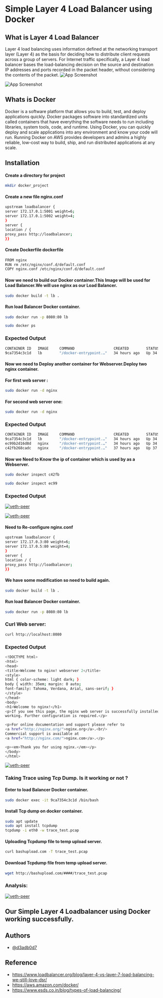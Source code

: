 
# Simple Layer 4 Load Balancer  using Docker



## What is Layer 4 Load Balancer

Layer 4 load balancing uses information defined at the networking transport layer (Layer 4) as the basis for deciding how to distribute client requests across a group of servers. For Internet traffic specifically, a Layer 4 load balancer bases the load-balancing decision on the source and destination IP addresses and ports recorded in the packet header, without considering the contents of the packet.
![App Screenshot](https://www.loadbalancer.org/blog/content/images/2020/05/concept-dsr-1.png)

![App Screenshot](https://www.esds.co.in/blog/wp-content/uploads/2016/07/Layer-4-Load-Balancing.png)

## Whats is Docker
Docker is a software platform that allows you to build, test, and deploy applications quickly. Docker packages software into standardized units called containers that have everything the software needs to run including libraries, system tools, code, and runtime. Using Docker, you can quickly deploy and scale applications into any environment and know your code will run.
Running Docker on AWS provides developers and admins a highly reliable, low-cost way to build, ship, and run distributed applications at any scale.
## Installation

#### Create a directory for project

```bash
mkdir docker_project
```
#### Create a new file nginx.conf

```bash
upstream loadbalancer {
server 172.17.0.1:5001 weight=6;
server 172.17.0.1:5002 weight=4;
}
server {
location / {
proxy_pass http://loadbalancer;
}}
```
#### Create Dockerfile dockerfile
```bash
FROM nginx
RUN rm /etc/nginx/conf.d/default.conf
COPY nginx.conf /etc/nginx/conf.d/default.conf
```
#### Now we need to build our Docker container.This Image will be used for Load Balancer.We will use nginx as our Load Balancer.
```bash
sudo docker build -t lb .
```
#### Run load Balancer Docker container.
```bash
sudo docker run -p 8080:80 lb
```
```bash
sudo docker ps
```

### Expected Output

```bash
CONTAINER ID   IMAGE     COMMAND                  CREATED        STATUS        PORTS                                   NAMES
9ca7354c3c1d   lb        "/docker-entrypoint.…"   34 hours ago   Up 34 hours   0.0.0.0:8080->80/tcp, :::8080->80/tcp   gifted_cohen
```
#### Now we need to Deploy another container for Webserver.Deploy two nginx container.
#### For first web server :
```bash
sudo docker run -d nginx
```
#### For second web server one:
```bash
sudo docker run -d nginx
```
### Expected Output

```bash
CONTAINER ID   IMAGE     COMMAND                  CREATED        STATUS        PORTS                                   NAMES
9ca7354c3c1d   lb        "/docker-entrypoint.…"   34 hours ago   Up 34 hours   0.0.0.0:8080->80/tcp, :::8080->80/tcp   gifted_cohen
ec99b2d16d8d   nginx     "/docker-entrypoint.…"   34 hours ago   Up 34 hours   80/tcp                                  confident_mayer
c42fb268cadc   nginx     "/docker-entrypoint.…"   37 hours ago   Up 37 hours   80/tcp                                  silly_hellman
```
#### Now we Need to Know the ip of container which is used  by as a Webserver.

```bash
sudo docker inspect c42fb
```
```bash
sudo docker inspect ec99
```
### Expected Output
<a href="https://ibb.co/Cn8ybHM"><img src="https://i.ibb.co/7WNk2wP/download.png" alt="veth-peer" border="0"></a><br />

<a href="https://ibb.co/std4YQ0"><img src="https://i.ibb.co/1btNWKD/download-1.png" alt="veth-peer" border="0"></a><br />
#### Need to Re-configure nginx.conf

```bash
upstream loadbalancer {
server 172.17.0.3:80 weight=6;
server 172.17.0.5:80 weight=4;
}
server {
location / {
proxy_pass http://loadbalancer;
}}
```
#### We have some modification so need to build again.
```bash
sudo docker build -t lb .
```
#### Run load Balancer Docker container.
```bash
sudo docker run -p 8080:80 lb
```
### Curl Web server:
```bash
curl http://localhost:8080
```
### Expected Output
```bash
<!DOCTYPE html>
<html>
<head>
<title>Welcome to nginx! webserver 2</title>
<style>
html { color-scheme: light dark; }
body { width: 35em; margin: 0 auto;
font-family: Tahoma, Verdana, Arial, sans-serif; }
</style>
</head>
<body>
<h1>Welcome to nginx!</h1>
<p>If you see this page, the nginx web server is successfully installed and
working. Further configuration is required.</p>

<p>For online documentation and support please refer to
<a href="http://nginx.org/">nginx.org</a>.<br/>
Commercial support is available at
<a href="http://nginx.com/">nginx.com</a>.</p>

<p><em>Thank you for using nginx.</em></p>
</body>
</html>
```
<a href="https://ibb.co/Hd14vkT"><img src="https://i.ibb.co/PQ3jpfG/download-3.png" alt="veth-peer" border="0"></a><br />
### Taking Trace using Tcp Dump. Is it working or not ?
#### Enter to load Balancer Docker container.
```bash
sudo docker exec -it 9ca7354c3c1d /bin/bash
```
#### Install Tcp dump on docker container.
```bash
sudo apt update
sudo apt install tcpdump
tcpdump -i eth0 -w trace_test.pcap
```
#### Uploading Tcpdump file to temp upload server.
```bash
curl bashupload.com -T trace_test.pcap
```
#### Download Tcpdump file from temp upload server.
```bash
wget http://bashupload.com/####/trace_test.pcap
```
### Analysis:
<a href="https://ibb.co/fMcG7x8"><img src="https://i.ibb.co/F6PqtDs/download-2.png" alt="veth-peer" border="0"></a><br />
## Our Simple Layer 4 Loadbalancer using Docker working successfully.

## Authors

- [@d3adb0d7](https://github.com/d3adb0d7)

## Reference
- https://www.loadbalancer.org/blog/layer-4-vs-layer-7-load-balancing-we-still-love-dsr/
- https://aws.amazon.com/docker/
- https://www.esds.co.in/blog/types-of-load-balancing/
